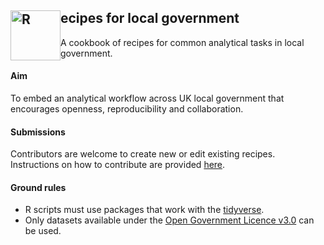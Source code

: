 <h2><img src="https://cran.r-project.org/Rlogo.svg" alt="R" width="80" style="float:left;">ecipes for local government</h2> 

A cookbook of recipes for common analytical tasks in local government.

#### Aim
To embed an analytical workflow across UK local government that encourages openness, reproducibility and collaboration.

#### Submissions 
Contributors are welcome to create new or edit existing recipes. Instructions on how to contribute are provided <a href="https://www.trafforddatalab.io/recipes" target="_blank">here</a>.

#### Ground rules
- R scripts must use packages that work with the <a href="https://www.tidyverse.org/" target="_blank">tidyverse</a>.
- Only datasets available under the <a href="http://www.nationalarchives.gov.uk/doc/open-government-licence/version/3/" target="_blank">Open Government Licence v3.0</a> can be used.
